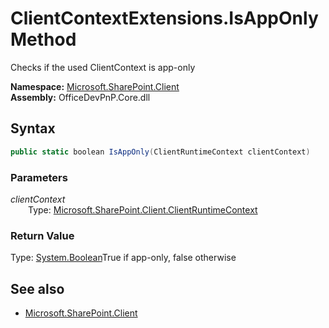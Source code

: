 # ClientContextExtensions.IsAppOnly Method  
Checks if the used ClientContext is app-only  

**Namespace:** [Microsoft.SharePoint.Client](Microsoft.SharePoint.Client.md)  
**Assembly:** OfficeDevPnP.Core.dll  
## Syntax
```C#
public static boolean IsAppOnly(ClientRuntimeContext clientContext)
```
### Parameters
*clientContext*  
&emsp;&emsp;Type: [Microsoft.SharePoint.Client.ClientRuntimeContext](Microsoft.SharePoint.Client.ClientRuntimeContext.md) 
&emsp;&emsp;  
  
### Return Value
Type: [System.Boolean](System.Boolean.md 
)True if app-only, false otherwise

## See also
- [Microsoft.SharePoint.Client](Microsoft.SharePoint.Client.md)
